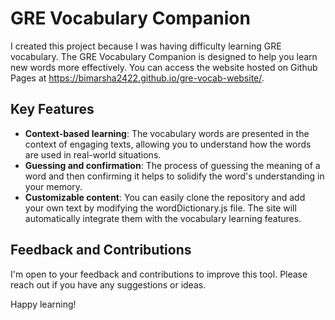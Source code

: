# GRE Vocabulary Companion

I created this project because I was having difficulty learning GRE vocabulary. The GRE Vocabulary Companion is designed to help you learn new words more effectively. You can access the website hosted on Github Pages at https://bimarsha2422.github.io/gre-vocab-website/. 

## Key Features

- **Context-based learning**: The vocabulary words are presented in the context of engaging texts, allowing you to understand how the words are used in real-world situations.
- **Guessing and confirmation**: The process of guessing the meaning of a word and then confirming it helps to solidify the word's understanding in your memory.
- **Customizable content**: You can easily clone the repository and add your own text by modifying the wordDictionary.js file. The site will automatically integrate them with the vocabulary learning features.


## Feedback and Contributions

I'm open to your feedback and contributions to improve this tool. Please reach out if you have any suggestions or ideas.

Happy learning!
